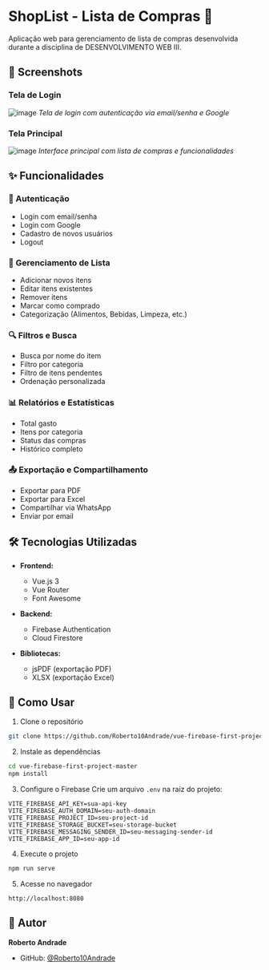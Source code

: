 # ShopList - Lista de Compras 🛒

Aplicação web para gerenciamento de lista de compras desenvolvida durante a disciplina de DESENVOLVIMENTO WEB III.

## 📸 Screenshots

### Tela de Login
![image](https://github.com/user-attachments/assets/e60732ca-0d74-4aa2-886a-86d7f046ef3e)
*Tela de login com autenticação via email/senha e Google*

### Tela Principal
![image](https://github.com/user-attachments/assets/dac28ce6-6a6b-49fd-a8a7-96aae620667e)
*Interface principal com lista de compras e funcionalidades*

## ✨ Funcionalidades

### 🔐 Autenticação
- Login com email/senha
- Login com Google
- Cadastro de novos usuários
- Logout

### 📝 Gerenciamento de Lista
- Adicionar novos itens
- Editar itens existentes
- Remover itens
- Marcar como comprado
- Categorização (Alimentos, Bebidas, Limpeza, etc.)

### 🔍 Filtros e Busca
- Busca por nome do item
- Filtro por categoria
- Filtro de itens pendentes
- Ordenação personalizada

### 📊 Relatórios e Estatísticas
- Total gasto
- Itens por categoria
- Status das compras
- Histórico completo

### 📤 Exportação e Compartilhamento
- Exportar para PDF
- Exportar para Excel
- Compartilhar via WhatsApp
- Enviar por email

## 🛠️ Tecnologias Utilizadas

- **Frontend:**
  - Vue.js 3
  - Vue Router
  - Font Awesome

- **Backend:**
  - Firebase Authentication
  - Cloud Firestore

- **Bibliotecas:**
  - jsPDF (exportação PDF)
  - XLSX (exportação Excel)

## 🚀 Como Usar

1. Clone o repositório
```bash
git clone https://github.com/Roberto10Andrade/vue-firebase-first-project.git
```

2. Instale as dependências
```bash
cd vue-firebase-first-project-master
npm install
```

3. Configure o Firebase
Crie um arquivo `.env` na raiz do projeto:
```env
VITE_FIREBASE_API_KEY=sua-api-key
VITE_FIREBASE_AUTH_DOMAIN=seu-auth-domain
VITE_FIREBASE_PROJECT_ID=seu-project-id
VITE_FIREBASE_STORAGE_BUCKET=seu-storage-bucket
VITE_FIREBASE_MESSAGING_SENDER_ID=seu-messaging-sender-id
VITE_FIREBASE_APP_ID=seu-app-id
```

4. Execute o projeto
```bash
npm run serve
```

5. Acesse no navegador
```
http://localhost:8080
```

## 👤 Autor

**Roberto Andrade**
- GitHub: [@Roberto10Andrade](https://github.com/Roberto10Andrade)


